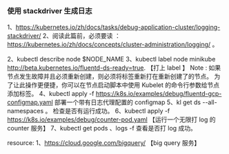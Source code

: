 ### 使用 stackdriver 生成日志

1、https://kubernetes.io/zh/docs/tasks/debug-application-cluster/logging-stackdriver/
2、阅读此篇前，必须要读 ： https://kubernetes.io/zh/docs/concepts/cluster-administration/logging/ 。 

2、kubectl describe node $NODE_NAME
3、kubectl label node minikube http://beta.kubernetes.io/fluentd-ds-ready=true.  【打上 label 】
Note : 如果节点发生故障并且必须重新创建，则必须将标签重新打在重新创建了的节点。 为了让此操作更便捷，你可以在节点启动脚本中使用 Kubelet 的命令行参数给节点添加标签。 
4、kubectl apply -f https://k8s.io/examples/debug/fluentd-gcp-configmap.yaml
部署一个带有日志代理配置的 configmap 
5、kl get ds --all-namespaces 。 检查是否有运行成功。 
6、kubectl apply -f https://k8s.io/examples/debug/counter-pod.yaml
【运行一个无限打 log 的 counter 服务】
7、kubectl get pods 、logs -f 查看是否打 log 成功。 

resource: 
1、https://cloud.google.com/bigquery/ 【big query 服务】


